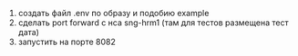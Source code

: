 1) создать файл .env по образу и подобию example
2) сделать port forward с нса sng-hrm1 (там для тестов размещена тест дата)
3) запустить на порте 8082
